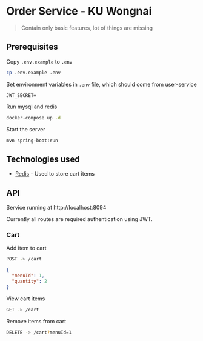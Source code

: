 # Order Service - KU Wongnai

> Contain only basic features, lot of things are missing

## Prerequisites

Copy `.env.example` to `.env`

```sh
cp .env.example .env
```

Set environment variables in `.env` file, which should come from user-service

```env
JWT_SECRET=
```

Run mysql and redis

```sh
docker-compose up -d
```

Start the server

```sh
mvn spring-boot:run
```

## Technologies used

- [Redis](https://redis.io/) - Used to store cart items

## API

Service running at http://localhost:8094

Currently all routes are required authentication using JWT.

### Cart

Add item to cart

```sh
POST -> /cart
```

```json
{
  "menuId": 1,
  "quantity": 2
}
```

View cart items

```sh
GET -> /cart
```

Remove items from cart

```sh
DELETE -> /cart?menuId=1
```
